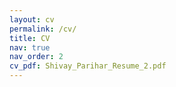 ```yaml
---
layout: cv
permalink: /cv/
title: CV
nav: true
nav_order: 2
cv_pdf: Shivay_Parihar_Resume_2.pdf
---
```


